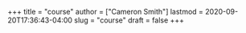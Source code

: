 +++
title = "course"
author = ["Cameron Smith"]
lastmod = 2020-09-20T17:36:43-04:00
slug = "course"
draft = false
+++
